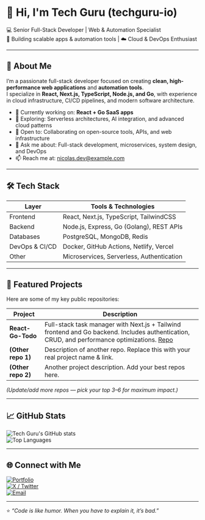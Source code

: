 # 👋 Hi, I'm Tech Guru (techguru-io)

💻 Senior Full-Stack Developer | Web & Automation Specialist  
🚀 Building scalable apps & automation tools | ☁️ Cloud & DevOps Enthusiast  

---

## 🌟 About Me
I’m a passionate full-stack developer focused on creating **clean, high-performance web applications** and **automation tools**.  
I specialize in **React, Next.js, TypeScript, Node.js, and Go**, with experience in cloud infrastructure, CI/CD pipelines, and modern software architecture.

- 🔭 Currently working on: **React + Go SaaS apps**  
- 🌱 Exploring: Serverless architectures, AI integration, and advanced cloud patterns  
- 👯 Open to: Collaborating on open-source tools, APIs, and web infrastructure  
- 💬 Ask me about: Full-stack development, microservices, system design, and DevOps  
- 📫 Reach me at: [nicolas.dev@example.com](mailto:nicolas.dev@example.com)  

---

## 🛠️ Tech Stack

| Layer        | Tools & Technologies |
|--------------|--------------------|
| Frontend     | React, Next.js, TypeScript, TailwindCSS |
| Backend      | Node.js, Express, Go (Golang), REST APIs |
| Databases    | PostgreSQL, MongoDB, Redis |
| DevOps & CI/CD | Docker, GitHub Actions, Netlify, Vercel |
| Other        | Microservices, Serverless, Authentication |

---

## 📌 Featured Projects

Here are some of my key public repositories:

| Project | Description |
|--------|-------------|
| **React-Go-Todo** | Full-stack task manager with Next.js + Tailwind frontend and Go backend. Includes authentication, CRUD, and performance optimizations. [Repo](https://github.com/techguru-io/React-Go-Todo) |
| **(Other repo 1)** | Description of another repo. Replace this with your real project name & link. |
| **(Other repo 2)** | Another project description. Add your best repos here. |

*(Update/add more repos — pick your top 3–6 for maximum impact.)*  

---

## 📈 GitHub Stats

![Tech Guru's GitHub stats](https://github-readme-stats.vercel.app/api?username=techguru-io&show_icons=true&theme=tokyonight)  
![Top Languages](https://github-readme-stats.vercel.app/api/top-langs/?username=techguru-io&layout=compact&theme=tokyonight)  

---

## 🌐 Connect with Me

[![Portfolio](https://img.shields.io/badge/Portfolio-000?logo=vercel&logoColor=white)](https://techguru-portfolio.vercel.app/)  
[![X / Twitter](https://img.shields.io/badge/X-1DA1F2?logo=twitter&logoColor=white)](https://x.com/techguru_io)  
[![Email](https://img.shields.io/badge/Email-D14836?logo=gmail&logoColor=white)](mailto:nicolas.dev@example.com)  

---

⭐ *“Code is like humor. When you have to explain it, it’s bad.”*
